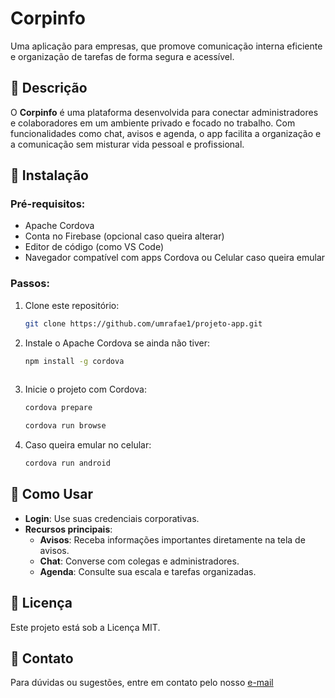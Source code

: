 # Corpinfo

Uma aplicação para empresas, que promove comunicação interna eficiente e organização de tarefas de forma segura e acessível.

## 📜 **Descrição**
O **Corpinfo** é uma plataforma desenvolvida para conectar administradores e colaboradores em um ambiente privado e focado no trabalho. Com funcionalidades como chat, avisos e agenda, o app facilita a organização e a comunicação sem misturar vida pessoal e profissional.

## 🚀 **Instalação**
### Pré-requisitos:
- Apache Cordova
- Conta no Firebase (opcional caso queira alterar)
- Editor de código (como VS Code)
- Navegador compatível com apps Cordova ou Celular caso queira emular

### Passos:
1. Clone este repositório:
   ```bash
   git clone https://github.com/umrafae1/projeto-app.git

2. Instale o Apache Cordova se ainda não tiver:
    ```bash
    npm install -g cordova
  
3. Inicie o projeto com Cordova:

    ```bash
    cordova prepare

    cordova run browse
 
4. Caso queira emular no celular:

    ```bash
    cordova run android
## 📖 **Como Usar**

- **Login**: Use suas credenciais corporativas.
- **Recursos principais**:
  - **Avisos**: Receba informações importantes diretamente na tela de avisos.
  - **Chat**: Converse com colegas e administradores.
  - **Agenda**: Consulte sua escala e tarefas organizadas.

## 📄 **Licença**

Este projeto está sob a Licença MIT.

## 📧 **Contato**

Para dúvidas ou sugestões, entre em contato pelo nosso [e-mail](mailto:emailcorpinfo@gmail.com)

